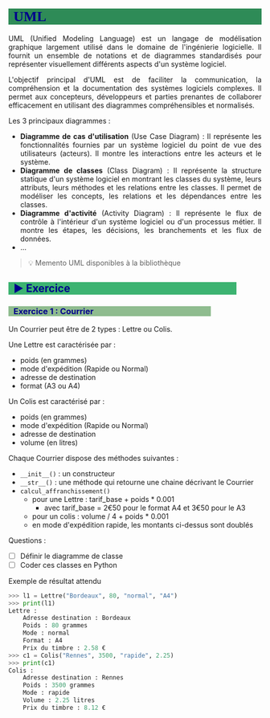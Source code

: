 # UML

UML (Unified Modeling Language) est un langage de modélisation graphique largement utilisé dans le domaine de l'ingénierie logicielle. Il fournit un ensemble de notations et de diagrammes standardisés pour représenter visuellement différents aspects d'un système logiciel.

L'objectif principal d'UML est de faciliter la communication, la compréhension et la documentation des systèmes logiciels complexes. Il permet aux concepteurs, développeurs et parties prenantes de collaborer efficacement en utilisant des diagrammes compréhensibles et normalisés.

Les 3 principaux diagrammes :

* **Diagramme de cas d'utilisation** (Use Case Diagram) : Il représente les fonctionnalités fournies par un système logiciel du point de vue des utilisateurs (acteurs). Il montre les interactions entre les acteurs et le système.
* **Diagramme de classes** (Class Diagram) : Il représente la structure statique d'un système logiciel en montrant les classes du système, leurs attributs, leurs méthodes et les relations entre les classes. Il permet de modéliser les concepts, les relations et les dépendances entre les classes.
* **Diagramme d'activité** (Activity Diagram) : Il représente le flux de contrôle à l'intérieur d'un système logiciel ou d'un processus métier. Il montre les étapes, les décisions, les branchements et les flux de données.
* ...

> :bulb: Memento UML disponibles à la bibliothèque

## :arrow_forward: Exercice

### Exercice 1 : Courrier

Un Courrier peut être de 2 types : Lettre ou Colis.

Une Lettre est caractérisée par :

* poids (en grammes)
* mode d'expédition (Rapide ou Normal)
* adresse de destination
* format (A3 ou A4)

Un Colis est caractérisé par :

* poids (en grammes)
* mode d'expédition (Rapide ou Normal)
* adresse de destination
* volume (en litres)

Chaque Courrier dispose des méthodes suivantes :

* `__init__()` : un constructeur
* `__str__()` : une méthode qui retourne une chaine décrivant le Courrier
* `calcul_affranchissement()`
  * pour une Lettre : tarif_base + poids * 0.001
    * avec tarif_base = 2€50 pour le format A4 et 3€50 pour le A3
  * pour un colis : volume / 4 + poids * 0.001
  * en mode d'expédition rapide, les montants ci-dessus sont doublés

Questions :

* [ ] Définir le diagramme de classe
* [ ] Coder ces classes en Python

Exemple de résultat attendu

```python
>>> l1 = Lettre("Bordeaux", 80, "normal", "A4")
>>> print(l1)
Lettre : 
    Adresse destination : Bordeaux
    Poids : 80 grammes
    Mode : normal
    Format : A4
    Prix du timbre : 2.58 €
>>> c1 = Colis("Rennes", 3500, "rapide", 2.25)
>>> print(c1)
Colis : 
    Adresse destination : Rennes 
    Poids : 3500 grammes 
    Mode : rapide 
    Volume : 2.25 litres 
    Prix du timbre : 8.12 €
```



<style>
    body{
        text-align: justify;
    }
    h1{
        color: darkblue;
        font-family: "Calibri";
        font-weight: bold;
        background-color: seagreen;
        padding-left: 10px;
    }
    h2{
        color: darkblue;
        background-color: mediumseagreen;
        margin-right: 10%;
        padding-left: 10px;
    }
    h3{
        color: darkblue;
        background-color: darkseagreen;
        margin-right: 20%;
        padding-left: 10px;
    }
    h4{
        color: darkblue;
        background-color: lightseagreen;
        margin-right: 30%;
        padding-left: 10px;
    }
    h5{
        color: darkblue;
        background-color: aquamarine;
        margin-right: 40%;
        padding-left: 10px;
    }
</style>
